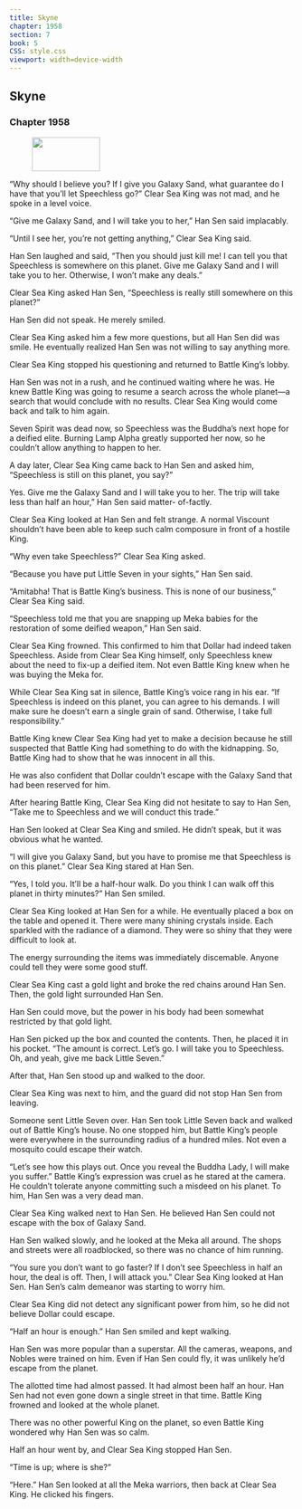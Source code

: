 ```yaml
---
title: Skyne
chapter: 1958
section: 7
book: 5
CSS: style.css
viewport: width=device-width
---
```


## Skyne

### Chapter 1958

<figure>
	<img src="../Images/gem.gif" alt="" id="gem" width="120" height="60" />
</figure>

“Why should I believe you? If I give you Galaxy Sand, what guarantee do I have that you’ll let Speechless go?” Clear Sea King was not mad, and he spoke in a level voice.

“Give me Galaxy Sand, and I will take you to her,” Han Sen said implacably.

“Until I see her, you’re not getting anything,” Clear Sea King said.

Han Sen laughed and said, “Then you should just kill me! I can tell you that Speechless is somewhere on this planet. Give me Galaxy Sand and I will take you to her. Otherwise, I won’t make any deals.”

Clear Sea King asked Han Sen, “Speechless is really still somewhere on this planet?”

Han Sen did not speak. He merely smiled.

Clear Sea King asked him a few more questions, but all Han Sen did was smile. He eventually realized Han Sen was not willing to say anything more.

Clear Sea King stopped his questioning and returned to Battle King’s lobby.

Han Sen was not in a rush, and he continued waiting where he was. He knew Battle King was going to resume a search across the whole planet—a search that would conclude with no results. Clear Sea King would come back and talk to him again.

Seven Spirit was dead now, so Speechless was the Buddha’s next hope for a deified elite. Burning Lamp Alpha greatly supported her now, so he couldn’t allow anything to happen to her.

A day later, Clear Sea King came back to Han Sen and asked him, “Speechless is still on this planet, you say?”

Yes. Give me the Galaxy Sand and I will take you to her. The trip will take less than half an hour,” Han Sen said matter- of-factly.

Clear Sea King looked at Han Sen and felt strange. A normal Viscount shouldn’t have been able to keep such calm composure in front of a hostile King.

“Why even take Speechless?” Clear Sea King asked.

“Because you have put Little Seven in your sights,” Han Sen said.

“Amitabha! That is Battle King’s business. This is none of our business,” Clear Sea King said.

“Speechless told me that you are snapping up Meka babies for the restoration of some deified weapon,” Han Sen said.

Clear Sea King frowned. This confirmed to him that Dollar had indeed taken Speechless. Aside from Clear Sea King himself, only Speechless knew about the need to fix-up a deified item. Not even Battle King knew when he was buying the Meka for.

While Clear Sea King sat in silence, Battle King’s voice rang in his ear. “If Speechless is indeed on this planet, you can agree to his demands. I will make sure he doesn’t earn a single grain of sand. Otherwise, I take full responsibility.”

Battle King knew Clear Sea King had yet to make a decision because he still suspected that Battle King had something to do with the kidnapping. So, Battle King had to show that he was innocent in all this.

He was also confident that Dollar couldn’t escape with the Galaxy Sand that had been reserved for him.

After hearing Battle King, Clear Sea King did not hesitate to say to Han Sen, “Take me to Speechless and we will conduct this trade.”

Han Sen looked at Clear Sea King and smiled. He didn’t speak, but it was obvious what he wanted.

“I will give you Galaxy Sand, but you have to promise me that Speechless is on this planet.” Clear Sea King stared at Han Sen.

“Yes, I told you. It’ll be a half-hour walk. Do you think I can walk off this planet in thirty minutes?” Han Sen smiled.

Clear Sea King looked at Han Sen for a while. He eventually placed a box on the table and opened it. There were many shining crystals inside. Each sparkled with the radiance of a diamond. They were so shiny that they were difficult to look at.

The energy surrounding the items was immediately discemable. Anyone could tell they were some good stuff.

Clear Sea King cast a gold light and broke the red chains around Han Sen. Then, the gold light surrounded Han Sen.

Han Sen could move, but the power in his body had been somewhat restricted by that gold light.

Han Sen picked up the box and counted the contents. Then, he placed it in his pocket. “The amount is correct. Let’s go. I will take you to Speechless. Oh, and yeah, give me back Little Seven.”

After that, Han Sen stood up and walked to the door.

Clear Sea King was next to him, and the guard did not stop Han Sen from leaving.

Someone sent Little Seven over. Han Sen took Little Seven back and walked out of Battle King’s house. No one stopped him, but Battle King’s people were everywhere in the surrounding radius of a hundred miles. Not even a mosquito could escape their watch.

“Let’s see how this plays out. Once you reveal the Buddha Lady, I will make you suffer.” Battle King’s expression was cruel as he stared at the camera. He couldn’t tolerate anyone committing such a misdeed on his planet. To him, Han Sen was a very dead man.

Clear Sea King walked next to Han Sen. He believed Han Sen could not escape with the box of Galaxy Sand.

Han Sen walked slowly, and he looked at the Meka all around. The shops and streets were all roadblocked, so there was no chance of him running.

“You sure you don’t want to go faster? If I don’t see Speechless in half an hour, the deal is off. Then, I will attack you.” Clear Sea King looked at Han Sen. Han Sen’s calm demeanor was starting to worry him.

Clear Sea King did not detect any significant power from him, so he did not believe Dollar could escape.

“Half an hour is enough.” Han Sen smiled and kept walking.

Han Sen was more popular than a superstar. All the cameras, weapons, and Nobles were trained on him. Even if Han Sen could fly, it was unlikely he’d escape from the planet.

The allotted time had almost passed. It had almost been half an hour. Han Sen had not even gone down a single street in that time. Battle King frowned and looked at the whole planet.

There was no other powerful King on the planet, so even Battle King wondered why Han Sen was so calm.

Half an hour went by, and Clear Sea King stopped Han Sen.

“Time is up; where is she?”

“Here.” Han Sen looked at all the Meka warriors, then back at Clear Sea King. He clicked his fingers.
